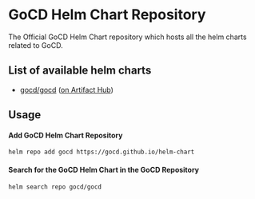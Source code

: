 # GoCD Helm Chart Repository

The Official GoCD Helm Chart repository which hosts all the helm charts related to GoCD.

## List of available helm charts

- [gocd/gocd](https://github.com/gocd/helm-chart/blob/master/gocd/README.md) ([on Artifact Hub](https://artifacthub.io/packages/helm/gocd/gocd))

## Usage

#### Add GoCD Helm Chart Repository

```
helm repo add gocd https://gocd.github.io/helm-chart
```

#### Search for the GoCD Helm Chart in the GoCD Repository

```
helm search repo gocd/gocd
```
